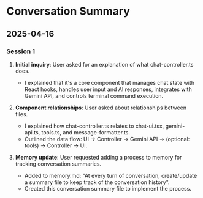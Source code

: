 # Conversation Summary

## 2025-04-16

### Session 1

1. **Initial inquiry**: User asked for an explanation of what chat-controller.ts does.
   - I explained that it's a core component that manages chat state with React hooks, handles user input and AI responses, integrates with Gemini API, and controls terminal command execution.

2. **Component relationships**: User asked about relationships between files.
   - I explained how chat-controller.ts relates to chat-ui.tsx, gemini-api.ts, tools.ts, and message-formatter.ts.
   - Outlined the data flow: UI → Controller → Gemini API → (optional: tools) → Controller → UI.

3. **Memory update**: User requested adding a process to memory for tracking conversation summaries.
   - Added to memory.md: "At every turn of conversation, create/update a summary file to keep track of the conversation history".
   - Created this conversation summary file to implement the process.